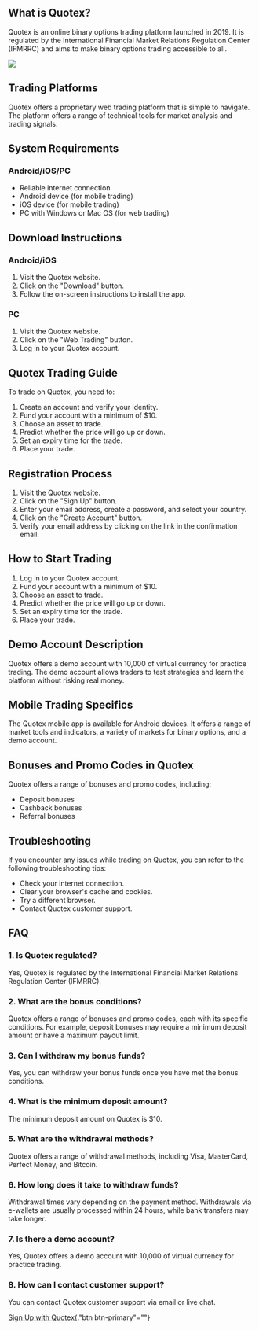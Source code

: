 ## What is Quotex?

Quotex is an online binary options trading platform launched in 2019. It
is regulated by the International Financial Market Relations Regulation
Center (IFMRRC) and aims to make binary options trading accessible to
all.

[![](https://static.quotex.io/files/4_en/300_250.jpg)](https://traff.sbs/brokerqxlid)

## Trading Platforms

Quotex offers a proprietary web trading platform that is simple to
navigate. The platform offers a range of technical tools for market
analysis and trading signals.

## System Requirements

### Android/iOS/PC

-   Reliable internet connection
-   Android device (for mobile trading)
-   iOS device (for mobile trading)
-   PC with Windows or Mac OS (for web trading)

## Download Instructions

### Android/iOS

1.  Visit the Quotex website.
2.  Click on the "Download" button.
3.  Follow the on-screen instructions to install the app.

### PC

1.  Visit the Quotex website.
2.  Click on the "Web Trading" button.
3.  Log in to your Quotex account.

## Quotex Trading Guide

To trade on Quotex, you need to:

1.  Create an account and verify your identity.
2.  Fund your account with a minimum of \$10.
3.  Choose an asset to trade.
4.  Predict whether the price will go up or down.
5.  Set an expiry time for the trade.
6.  Place your trade.

## Registration Process

1.  Visit the Quotex website.
2.  Click on the "Sign Up" button.
3.  Enter your email address, create a password, and select your
    country.
4.  Click on the "Create Account" button.
5.  Verify your email address by clicking on the link in the
    confirmation email.

## How to Start Trading

1.  Log in to your Quotex account.
2.  Fund your account with a minimum of \$10.
3.  Choose an asset to trade.
4.  Predict whether the price will go up or down.
5.  Set an expiry time for the trade.
6.  Place your trade.

## Demo Account Description

Quotex offers a demo account with 10,000 of virtual currency for
practice trading. The demo account allows traders to test strategies and
learn the platform without risking real money.

## Mobile Trading Specifics

The Quotex mobile app is available for Android devices. It offers a
range of market tools and indicators, a variety of markets for binary
options, and a demo account.

## Bonuses and Promo Codes in Quotex

Quotex offers a range of bonuses and promo codes, including:

-   Deposit bonuses
-   Cashback bonuses
-   Referral bonuses

## Troubleshooting

If you encounter any issues while trading on Quotex, you can refer to
the following troubleshooting tips:

-   Check your internet connection.
-   Clear your browser\'s cache and cookies.
-   Try a different browser.
-   Contact Quotex customer support.

## FAQ

### 1. Is Quotex regulated?

Yes, Quotex is regulated by the International Financial Market Relations
Regulation Center (IFMRRC).

### 2. What are the bonus conditions?

Quotex offers a range of bonuses and promo codes, each with its specific
conditions. For example, deposit bonuses may require a minimum deposit
amount or have a maximum payout limit.

### 3. Can I withdraw my bonus funds?

Yes, you can withdraw your bonus funds once you have met the bonus
conditions.

### 4. What is the minimum deposit amount?

The minimum deposit amount on Quotex is \$10.

### 5. What are the withdrawal methods?

Quotex offers a range of withdrawal methods, including Visa, MasterCard,
Perfect Money, and Bitcoin.

### 6. How long does it take to withdraw funds?

Withdrawal times vary depending on the payment method. Withdrawals via
e-wallets are usually processed within 24 hours, while bank transfers
may take longer.

### 7. Is there a demo account?

Yes, Quotex offers a demo account with 10,000 of virtual currency for
practice trading.

### 8. How can I contact customer support?

You can contact Quotex customer support via email or live chat.

[Sign Up with Quotex](\%22https://traff.sbs/brokerqxlid\%22){."btn
btn-primary"=""}

